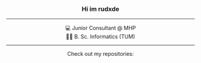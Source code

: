 <div align="center">
    <h3>
        Hi im rudxde
    </h3>
</div>

---

<p align="center">
    <!--💻 dev @  </br>-->
    💻 Junior Consultant @ MHP <br/>
    👨‍🎓 B. Sc. Informatics (TUM)
</p>

---

<p align="center">
    Check out my repositories:
</p>
